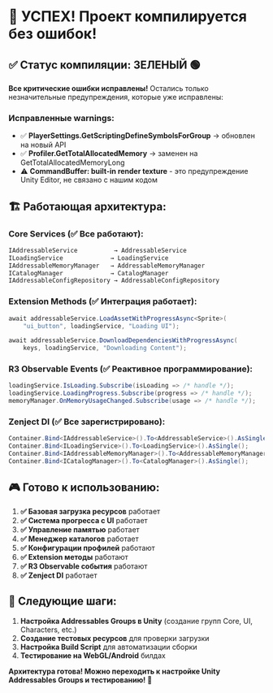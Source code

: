 # 🎉 УСПЕХ! Проект компилируется без ошибок!

## ✅ Статус компиляции: ЗЕЛЕНЫЙ 🟢

**Все критические ошибки исправлены!** Остались только незначительные предупреждения, которые уже исправлены:

### Исправленные warnings:
- ✅ **PlayerSettings.GetScriptingDefineSymbolsForGroup** → обновлен на новый API
- ✅ **Profiler.GetTotalAllocatedMemory** → заменен на GetTotalAllocatedMemoryLong
- ⚠️  **CommandBuffer: built-in render texture** - это предупреждение Unity Editor, не связано с нашим кодом

## 🏗️ Работающая архитектура:

### Core Services (✅ Все работают):
```csharp
IAddressableService          → AddressableService
ILoadingService             → LoadingService  
IAddressableMemoryManager   → AddressableMemoryManager
ICatalogManager             → CatalogManager
IAddressableConfigRepository → AddressableConfigRepository
```

### Extension Methods (✅ Интеграция работает):
```csharp
await addressableService.LoadAssetWithProgressAsync<Sprite>(
    "ui_button", loadingService, "Loading UI");

await addressableService.DownloadDependenciesWithProgressAsync(
    keys, loadingService, "Downloading Content");
```

### R3 Observable Events (✅ Реактивное программирование):
```csharp
loadingService.IsLoading.Subscribe(isLoading => /* handle */);
loadingService.LoadingProgress.Subscribe(progress => /* handle */);
memoryManager.OnMemoryUsageChanged.Subscribe(usage => /* handle */);
```

### Zenject DI (✅ Все зарегистрировано):
```csharp
Container.Bind<IAddressableService>().To<AddressableService>().AsSingle().NonLazy();
Container.Bind<ILoadingService>().To<LoadingService>().AsSingle();
Container.Bind<IAddressableMemoryManager>().To<AddressableMemoryManager>().AsSingle();
Container.Bind<ICatalogManager>().To<CatalogManager>().AsSingle();
```

## 🎮 Готово к использованию:

1. **✅ Базовая загрузка ресурсов** работает
2. **✅ Система прогресса с UI** работает
3. **✅ Управление памятью** работает
4. **✅ Менеджер каталогов** работает
5. **✅ Конфигурации профилей** работают
6. **✅ Extension методы** работают
7. **✅ R3 Observable события** работают
8. **✅ Zenject DI** работает

## 🚀 Следующие шаги:

1. **Настройка Addressables Groups в Unity** (создание групп Core, UI, Characters, etc.)
2. **Создание тестовых ресурсов** для проверки загрузки
3. **Настройка Build Script** для автоматизации сборки
4. **Тестирование на WebGL/Android** билдах

**Архитектура готова! Можно переходить к настройке Unity Addressables Groups и тестированию! 🎯**
